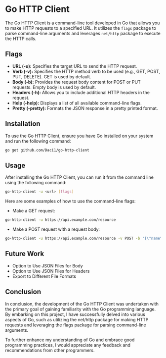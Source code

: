 # Go HTTP Client

The Go HTTP Client is a command-line tool developed in Go that allows you to make HTTP requests to a specified URL. It utilizes the `flags` package to parse command-line arguments and leverages `net/http` package to execute the HTTP calls.

## Flags

- **URL (-u):** Specifies the target URL to send the HTTP request.
- **Verb (-v):** Specifies the HTTP method verb to be used (e.g., GET, POST, PUT, DELETE). GET is used by default.
- **Body (-b):** Provides the request body content for POST or PUT requests. Empty body is used by default.
- **Headers (-h):** Allows you to include additional HTTP headers in the request.
- **Help (-help):** Displays a list of all available command-line flags.
- **Pretty (-pretty):** Formats the JSON response in a pretty printed format.

## Installation

To use the Go HTTP Client, ensure you have Go installed on your system and run the following command:

```bash
go get github.com/Daci1/go-http-client
```

## Usage
After installing the Go HTTP Client, you can run it from the command line using the following command:

```bash
go-http-client -u <url> [flags]
```

Here are some examples of how to use the command-line flags:

* Make a GET request:
```bash
go-http-client -u https://api.example.com/resource
```
* Make a POST request with a request body:
```bash
go-http-client -u https://api.example.com/resource -v POST -b '{\"name\":\"John\",\"age\":30}'
```

## Future Work
- Option to Use JSON Files for Body
- Option to Use JSON Files for Headers
- Export to Different File Formats

## Conclusion
In conclusion, the development of the Go HTTP Client was undertaken with the primary goal of gaining familiarity with the Go programming language. By embarking on this project, I have successfully delved into various aspects of Go, such as utilizing the net/http package for making HTTP requests and leveraging the flags package for parsing command-line arguments.

To further enhance my understanding of Go and embrace good programming practices, I would appreciate any feedback and recommendations from other programmers.
